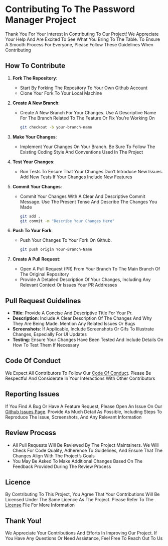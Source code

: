 # Contributing To The Password Manager Project

Thank You For Your Interest In Contributing To Our Project! We Appreciate Your Help And Are Excited To See What You Bring To The Table. To Ensure A Smooth Process For Everyone, Please Follow These Guidelines When Contributing

## How To Contribute

1. **Fork The Repository**:
   - Start By Forking The Repository To Your Own Github Account
   - Clone Your Fork To Your Local Machine

2. **Create A New Branch**:
   - Create A New Branch For Your Changes. Use A Descriptive Name For The Branch Related To The Feature Or Fix You’re Working On
     ```Bash
     git checkout -b your-branch-name
     ```

3. **Make Your Changes**:
   - Implement Your Changes On Your Branch. Be Sure To Follow The Existing Coding Style And Conventions Used In The Project

4. **Test Your Changes**:
   - Run Tests To Ensure That Your Changes Don’t Introduce New Issues. Add New Tests If Your Changes Include New Features

5. **Commit Your Changes**:
   - Commit Your Changes With A Clear And Descriptive Commit Message. Use The Present Tense And Describe The Changes You Made
     ```Bash
     git add .
     git commit -m "Describe Your Changes Here"
     ```

6. **Push To Your Fork**:
   - Push Your Changes To Your Fork On Github.
     ```Bash
     git push origin Your-Branch-Name
     ```

7. **Create A Pull Request**:
   - Open A Pull Request (PR) From Your Branch To The Main Branch Of The Original Repository
   - Provide A Detailed Description Of Your Changes, Including Any Relevant Context Or Issues Your PR Addresses

## Pull Request Guidelines

- **Title**: Provide A Concise And Descriptive Title For Your Pr.
- **Description**: Include A Clear Description Of The Changes And Why They Are Being Made. Mention Any Related Issues Or Bugs
- **Screenshots**: If Applicable, Include Screenshots Or Gifs To Illustrate Changes, Especially For UI Updates
- **Testing**: Ensure Your Changes Have Been Tested And Include Details On How To Test Them If Necessary

## Code Of Conduct

We Expect All Contributors To Follow Our [Code Of Conduct](Code_Of_Conduct.md). Please Be Respectful And Considerate In Your Interactions With Other Contributors

## Reporting Issues

If You Find A Bug Or Have A Feature Request, Please Open An Issue On Our [Github Issues Page](https://github.com/Kyle8973/Password-Manager/issues). Provide As Much Detail As Possible, Including Steps To Reproduce The Issue, Screenshots, And Any Relevant Information

## Review Process

- All Pull Requests Will Be Reviewed By The Project Maintainers. We Will Check For Code Quality, Adherence To Guidelines, And Ensure That The Changes Align With The Project’s Goals
- You May Be Asked To Make Additional Changes Based On The Feedback Provided During The Review Process

## Licence

By Contributing To This Project, You Agree That Your Contributions Will Be Licensed Under The Same Licence As The Project. Please Refer To The [License](License) File For More Information

## Thank You!

We Appreciate Your Contributions And Efforts In Improving Our Project. If You Have Any Questions Or Need Assistance, Feel Free To Reach Out To Us
